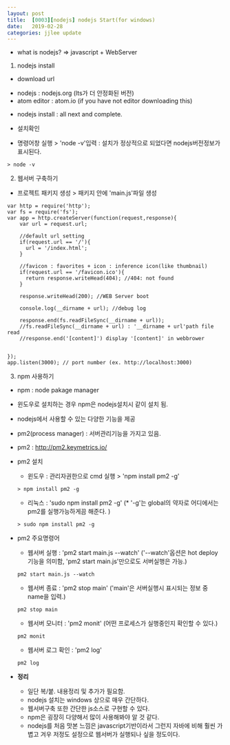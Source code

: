 ```yaml
---
layout: post
title:  [0003][nodejs] nodejs Start(for windows)
date:   2019-02-28
categories: jjlee update
---
```


* what is nodejs?
  => javascript + WebServer

1. nodejs install 

* download url
 - nodejs      : nodejs.org (lts가 더 안정화된 버전)
 - atom editor : atom.io (if you have not editor downloading this)

* nodejs install : all next and complete.

* 설치확인
 - 명령어창 실행 > 'node -v'입력 : 설치가 정상적으로 되었다면 nodejs버전정보가 표시된다.
~~~
> node -v
~~~

2. 웹서버 구축하기

* 프로젝트 패키지 생성 > 패키지 안에 'main.js'파일 생성

~~~
var http = require('http');
var fs = require('fs');
var app = http.createServer(function(request,response){
    var url = request.url;

    //default url setting
    if(request.url == '/'){
      url = '/index.html';
    }

    //favicon : favorites + icon : inference icon(like thumbnail)
    if(request.url == '/favicon.ico'){
      return response.writeHead(404); //404: not found
    }
    
    response.writeHead(200); //WEB Server boot

    console.log(__dirname + url); //debug log

    response.end(fs.readFileSync(__dirname + url));
    //fs.readFileSync(__dirname + url) : '__dirname + url'path file read
    //response.end('[content]') display '[content]' in webbrower
    

});
app.listen(3000); // port number (ex. http://localhost:3000)
~~~

3. npm 사용하기

* npm : node pakage manager

* 윈도우로 설치하는 경우 npm은 nodejs설치시 같이 설치 됨.

* nodejs에서 사용할 수 있는 다양한 기능을 제공

* pm2(process manager) : 서버관리기능을 가지고 있음.

 - pm2 : http://pm2.keymetrics.io/

 - pm2 설치
   - 윈도우 : 관리자권한으로 cmd 실행 > 'npm install pm2 -g'
   ~~~
   > npm install pm2 -g
   ~~~
   - 리눅스 : 'sudo npm install pm2 -g'
   (* '-g'는 global의 약자로 어디에서는 pm2를 실행가능하게끔 해준다. )
   ~~~
   > sudo npm install pm2 -g
   ~~~   
 
 - pm2 주요명령어
   - 웹서버 실행 : 'pm2 start main.js --watch'
     ('--watch'옵션은 hot deploy 기능을 의미함, 'pm2 start main.js'만으로도 서버실행은 가능.)
   ~~~
   pm2 start main.js --watch
   ~~~
   
   - 웹서버 종료 : 'pm2 stop main'
     ('main'은 서버실행시 표시되는 정보 중 name을 입력.)

   ~~~
   pm2 stop main
   ~~~
   
   - 웹서버 모니터 : 'pm2 monit' (어떤 프로세스가 실행중인지 확인할 수 있다.)
   ~~~
   pm2 monit
   ~~~
   
   - 웹서버 로그 확인 : 'pm2 log'
   ~~~
   pm2 log
   ~~~

- **정리**
  - 일단 복/붙. 내용정리 및 추가가 필요함.
  - nodejs 설치는 windows 상으로 매우 간단하다.
  - 웹서버구축 또한 간단한 js소스로 구현할 수 있다.
  - npm은 굉장히 다양해서 많이 사용해봐야 알 것 같다.
  - nodejs를 처음 맛본 느낌은 javascript기반이라서 그런지 자바에 비해 훨씬 가볍고 겨우 저정도 설정으로 웹서버가 실행되나 싶을 정도이다.
